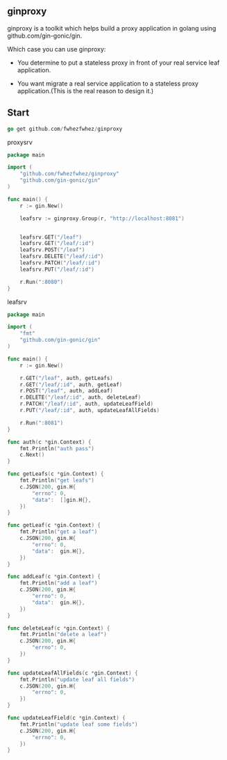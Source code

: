 ## ginproxy
ginproxy is a toolkit which helps build  a proxy application in golang using github.com/gin-gonic/gin.

Which case you can use ginproxy:

- You determine to put a stateless proxy in front of your real service leaf application.

- You want migrate a real service application to a stateless proxy application.(This is the real reason to design it.)

## Start

```go
go get github.com/fwhezfwhez/ginproxy
```

proxysrv

```go
package main

import (
	"github.com/fwhezfwhez/ginproxy"
	"github.com/gin-gonic/gin"
)

func main() {
	r := gin.New()

	leafsrv := ginproxy.Group(r, "http://localhost:8081")


	leafsrv.GET("/leaf")
	leafsrv.GET("/leaf/:id")
	leafsrv.POST("/leaf")
	leafsrv.DELETE("/leaf/:id")
	leafsrv.PATCH("/leaf/:id")
	leafsrv.PUT("/leaf/:id")

	r.Run(":8080")
}

```

leafsrv
```go
package main

import (
	"fmt"
	"github.com/gin-gonic/gin"
)

func main() {
	r := gin.New()

	r.GET("/leaf", auth, getLeafs)
	r.GET("/leaf/:id", auth, getLeaf)
	r.POST("/leaf", auth, addLeaf)
	r.DELETE("/leaf/:id", auth, deleteLeaf)
	r.PATCH("/leaf/:id", auth, updateLeafField)
	r.PUT("/leaf/:id", auth, updateLeafAllFields)

	r.Run(":8081")
}

func auth(c *gin.Context) {
	fmt.Println("auth pass")
	c.Next()
}

func getLeafs(c *gin.Context) {
	fmt.Println("get leafs")
	c.JSON(200, gin.H{
		"errno": 0,
		"data":  []gin.H{},
	})
}

func getLeaf(c *gin.Context) {
	fmt.Println("get a leaf")
	c.JSON(200, gin.H{
		"errno": 0,
		"data":  gin.H{},
	})
}

func addLeaf(c *gin.Context) {
	fmt.Println("add a leaf")
	c.JSON(200, gin.H{
		"errno": 0,
		"data":  gin.H{},
	})
}

func deleteLeaf(c *gin.Context) {
	fmt.Println("delete a leaf")
	c.JSON(200, gin.H{
		"errno": 0,
	})
}

func updateLeafAllFields(c *gin.Context) {
	fmt.Println("update leaf all fields")
	c.JSON(200, gin.H{
		"errno": 0,
	})
}

func updateLeafField(c *gin.Context) {
	fmt.Println("update leaf some fields")
	c.JSON(200, gin.H{
		"errno": 0,
	})
}

```
